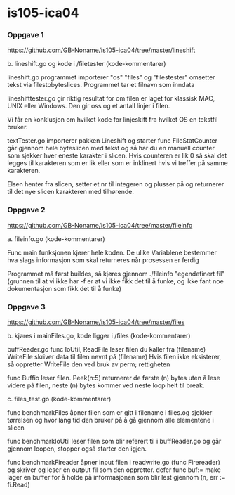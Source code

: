 ﻿# is105-ica04

### Oppgave 1
https://github.com/GB-Noname/is105-ica04/tree/master/lineshift 

b. lineshift.go og kode i /filetester
(kode-kommentarer)

lineshift.go programmet importerer "os" "files" og "filestester" omsetter tekst via filestobyteslices. Programmet tar et filnavn som inndata

lineshifttester.go gir riktig resultat for om filen er laget for klassisk MAC, UNIX eller Windows. Den gir oss og et antall linjer i filen.

Vi får en konklusjon om hvilket kode for linjeskift fra hvilket OS en tekstfil bruker. 

textTester.go importerer pakken Lineshift og starter func FileStatCounter går gjennom hele byteslicen med tekst og så har du en manuell counter som sjekker hver eneste karakter i slicen. 
Hvis counteren er lik 0 så skal det legges til karakteren som er lik eller som er inklinert hvis vi treffer på samme karakteren. 

Elsen henter fra slicen, setter et nr til integeren og plusser på og returnerer til det nye slicen karakteren med tilhørende. 

### Oppgave 2 

https://github.com/GB-Noname/is105-ica04/tree/master/fileinfo

a. fileinfo.go
(kode-kommentarer)

Func main funksjonen kjører hele koden. De ulike Variablene bestemmer hva slags informasjon som skal returneres når prosessen er ferdig   

Programmet må først buildes, så kjøres gjennom ./fileinfo "egendefinert fil" (grunnen til at vi ikke har -f er at vi ikke fikk det til å funke, og ikke fant noe dokumentasjon som fikk det til å funke)
### Oppgave 3 

https://github.com/GB-Noname/is105-ica04/tree/master/files

b. kjøres i mainFiles.go, kode ligger i /files
(kode-kommentarer)

buffReader.go
func IoUtil, ReadFile leser filen du kaller fra (filename) 
WriteFile skriver data til filen nevnt på (filename) Hvis filen ikke eksisterer, så oppretter WriteFile den ved bruk av perm; rettigheten

func Buffio leser filen. Peek(n:5) returnerer de første (n) bytes uten å lese videre på filen, neste (n) bytes kommer ved neste loop helt til break.

c. files_test.go
(kode-kommentarer)

func benchmarkFiles åpner filen som er gitt i filename i files.og sjekker tørrelsen og hvor lang tid den bruker på å gå gjennom alle elementene i slicen

func benchmarkIoUtil leser filen som blir referert til i buffReader.go og går gjennom loopen, stopper også starter den igjen.

func benchmarkFireader åpner input filen i readwrite.go (func Firereader) og skriver og leser en output fil som den oppretter.
defer func buf:= make lager en buffer for å holde på informasjonen som blir lest gjennom (n, err := fi.Read)
